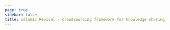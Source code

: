 ```yaml
---
page: true
sidebar: false
title: Islamic Revival - crowdsourcing framework for knowledge sharing & archiving
---
```


<script setup>
import Home from '/@theme/components/Home.vue'
</script>

<Home />
